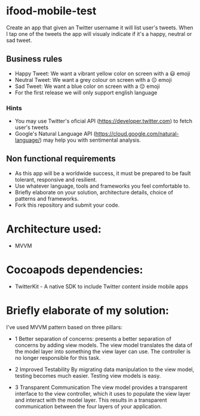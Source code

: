 # ifood-mobile-test
Create an app that given an Twitter username it will list user's tweets. When I tap one of the tweets the app will visualy indicate if it's a happy, neutral or sad tweet.

## Business rules
* Happy Tweet: We want a vibrant yellow color on screen with a 😃 emoji
* Neutral Tweet: We want a grey colour on screen with a 😐 emoji
* Sad Tweet: We want a blue color on screen with a 😔 emoji
* For the first release we will only support english language

### Hints
* You may use Twitter's oficial API (https://developer.twitter.com) to fetch user's tweets 
* Google's Natural Language API (https://cloud.google.com/natural-language/) may help you with sentimental analysis.

## Non functional requirements
* As this app will be a worldwide success, it must be prepared to be fault tolerant, responsive and resilient.
* Use whatever language, tools and frameworks you feel comfortable to.
* Briefly elaborate on your solution, architecture details, choice of patterns and frameworks.
* Fork this repository and submit your code.


# Architecture used:
* MVVM

# Cocoapods dependencies:
* TwitterKit - A native SDK to include Twitter content inside mobile apps

# Briefly elaborate of my solution:
I've used MVVM pattern based on three pillars:

* 1 Better separation of concerns:
presents a better separation of concerns by adding view models. The view model translates the data of the model layer into something the view layer can use. The controller is no longer responsible for this task.

* 2 Improved Testability
By migrating data manipulation to the view model, testing becomes much easier. Testing view models is easy.

* 3 Transparent Communication
The view model provides a transparent interface to the view controller, which it uses to populate the view layer and interact with the model layer. This results in a transparent communication between the four layers of your application.
